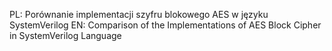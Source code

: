 PL: Porównanie implementacji szyfru blokowego AES w języku SystemVerilog
EN: Comparison of the Implementations of AES Block Cipher in SystemVerilog Language